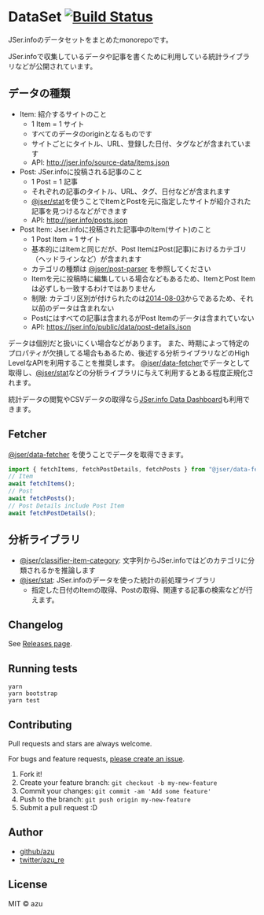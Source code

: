 # DataSet [![Build Status](https://travis-ci.org/jser/dataset.svg?branch=master)](https://travis-ci.org/jser/dataset)

JSer.infoのデータセットをまとめたmonorepoです。

JSer.infoで収集しているデータや記事を書くために利用している統計ライブラリなどが公開されています。

## データの種類

- Item: 紹介するサイトのこと
    - 1 Item = 1 サイト
    - すべてのデータのoriginとなるものです
    - サイトごとにタイトル、URL、登録した日付、タグなどが含まれています
    - API: <http://jser.info/source-data/items.json>
- Post: JSer.infoに投稿される記事のこと
    - 1 Post = 1 記事
    - それぞれの記事のタイトル、URL、タグ、日付などが含まれます
    - [@jser/stat][]を使うことでItemとPostを元に指定したサイトが紹介された記事を見つけるなどができます
    - API: <http://jser.info/posts.json>
- Post Item: Jser.infoに投稿された記事中のItem(サイト)のこと
    - 1 Post Item = 1 サイト
    - 基本的にはItemと同じだが、Post ItemはPost(記事)におけるカテゴリ（ヘッドラインなど）が含まれます
    - カテゴリの種類は [@jser/post-parser][] を参照してください
    - Itemを元に投稿時に編集している場合などもあるため、ItemとPost Itemは必ずしも一致するわけではありません
    - 制限: カテゴリ区別が付けられたのは[2014-08-03](https://jser.info/2014/08/03/renewal/)からであるため、それ以前のデータは含まれない
    - Postにはすべての記事は含まれるがPost Itemのデータは含まれていない
    - API: <https://jser.info/public/data/post-details.json>

データは個別だと扱いにくい場合などがあります。
また、時期によって特定のプロパティが欠損してる場合もあるため、後述する分析ライブラリなどのHigh LevelなAPIを利用することを推奨します。
[@jser/data-fetcher][]でデータとして取得し、[@jser/stat][]などの分析ライブラリに与えて利用するとある程度正規化されます。

統計データの閲覧やCSVデータの取得なら[JSer.info Data Dashboard](https://jser.info/data-dashboard/)も利用できます。

## Fetcher

[@jser/data-fetcher][] を使うことでデータを取得できます。

```ts
import { fetchItems, fetchPostDetails, fetchPosts } from "@jser/data-fetcher";
// Item
await fetchItems();
// Post
await fetchPosts();
// Post Details include Post Item
await fetchPostDetails();
```

## 分析ライブラリ

- [@jser/classifier-item-category][]: 文字列からJSer.infoではどのカテゴリに分類されるかを推論します
- [@jser/stat][]: JSer.infoのデータを使った統計の前処理ライブラリ
    - 指定した日付のItemの取得、Postの取得、関連する記事の検索などが行えます。

## Changelog

See [Releases page](https://github.com/jser/dataset/releases).

## Running tests

    yarn
    yarn bootstrap
    yarn test

## Contributing

Pull requests and stars are always welcome.

For bugs and feature requests, [please create an issue](https://github.com/jser/dataset/issues).

1. Fork it!
2. Create your feature branch: `git checkout -b my-new-feature`
3. Commit your changes: `git commit -am 'Add some feature'`
4. Push to the branch: `git push origin my-new-feature`
5. Submit a pull request :D

## Author

- [github/azu](https://github.com/azu)
- [twitter/azu_re](https://twitter.com/azu_re)

## License

MIT © azu


[@jser/post-parser]: packages/@jser/post-parser
[@jser/data-fetcher]: packages/@jser/data-fetcher
[@jser/classifier-item-category]: packages/@jser/classifier-item-category
[@jser/stat]: packages/@jser/stat
